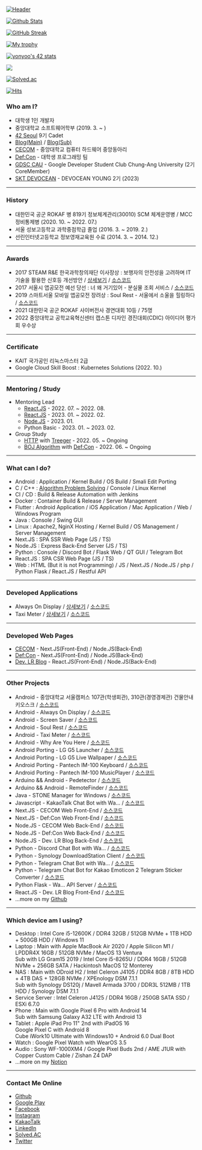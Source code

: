 [![Header](https://capsule-render.vercel.app/api?type=waving&color=164EAB&height=225&section=header&text=Dev.%20LR&fontColor=FFFFFF&fontAlign=22&fontAlignY=35&desc=대학생%201인%20개발자&descSize=20&descAlign=18&descAlignY=58&animation=twinkling)](https://github.com/yymin1022)

[![Github Stats](https://github-readme-stats.vercel.app/api?username=yymin1022&count_private=true&theme=dark)](https://github.com/yymin1022)

[![GitHub Streak](http://github-readme-streak-stats.herokuapp.com?user=yymin1022&theme=tokyonight_duo)](https://github.com/yymin1022)

[![My trophy](https://github-profile-trophy.vercel.app/?username=yymin1022&theme=darkhub&column=4&margin-w=10&margin-h=10)](https://github.com/yymin1022)

[![yonyoo's 42 stats](https://badge42.vercel.app/api/v2/clf70q4an00920fmdpwjuw6kl/stats?cursusId=21&coalitionId=85)](https://github.com/JaeSeoKim/badge42)

[<a href="https://opgc.me/#/users/yymin1022" target="_blank"><img src="https://api.opgc.me/githubs/users/yymin1022/tag/?theme=basic"/></a>](https://opgc.me/#/users/yymin1022)

[![Solved.ac](http://mazassumnida.wtf/api/v2/generate_badge?boj=yymin1022)](https://solved.ac/profile/yymin1022)

[![Hits](https://hits.seeyoufarm.com/api/count/incr/badge.svg?url=https%3A%2F%2Fgithub.com%2Fyymin1022&count_bg=%23AAAAAA&title_bg=%23555555&icon=github.svg&icon_color=%23FFFFFF&title=hits&edge_flat=true)](https://github.com/yymin1022)

### Who am I?
- 대학생 1인 개발자
- 중앙대학교 소프트웨어학부 (2019. 3. ~ )
- [42 Seoul](https://42seoul.kr) 9기 Cadet
- [Blog(Main)](https://dev-lr.com) / [Blog(Sub)](https://blog.naver.com/yymin1022)
- [CECOM](https://cecom.dev) - 중앙대학교 컴퓨터 하드웨어 중앙동아리
- [Def:Con](https://defcon.or.kr) - 대학생 프로그래밍 팀
- [GDSC CAU](https://gdsc.community.dev/chungang-university/) - Google Developer Student Club Chung-Ang University (2기 CoreMember)
- [SKT DEVOCEAN](https://devocean.sk.com) - DEVOCEAN YOUNG 2기 (2023)

---

### History
- 대한민국 공군 ROKAF 병 819기 정보체계관리(30010) SCM 체계운영병 / MCC 정비통제병 (2020. 10. ~ 2022. 07.)
- 서울 성보고등학교 과학중점학급 졸업 (2016. 3. ~ 2019. 2.)
- 선린인터넷고등학교 정보영재교육원 수료 (2014. 3. ~ 2014. 12.)

---

### Awards
- 2017 STEAM R&E 한국과학창의재단 이사장상 : 보행자의 안전성을 고려하며 IT기술을 활용한 신호등 개선방안 / [상세보기](https://steam.kofac.re.kr/?p=11978) / [소스코드](https://github.com/yymin1022/Pedetector)
- 2017 서울시 앱공모전 예선 당선 : 너 왜 거기있어 - 분실물 조회 서비스 / [소스코드](https://github.com/yymin1022/WhyAreYouHere)
- 2019 스마트서울 모바일 앱공모전 장려상 : Soul Rest - 서울에서 소울을 힐링하다 / [소스코드](https://github.com/yymin1022/SeoulHealing)
- 2021 대한민국 공군 ROKAF 사이버전사 경연대회 10등 / 75명
- 2022 중앙대학교 공학교육혁신센터 캡스톤 디자인 경진대회(CDIC) 아이디어 평가회 우수상

---

### Certificate
- KAIT 국가공인 리눅스마스터 2급
- Google Cloud Skill Boost : Kubernetes Solutions (2022. 10.)

---

### Mentoring / Study
- Mentoring Lead
  - [React.JS](https://yymin1022.notion.site/React-JS-c74eecc8cdf64cafa09def45e0534455) - 2022. 07. ~ 2022. 08.
  - [React.JS](https://yymin1022.notion.site/React-JS-c74eecc8cdf64cafa09def45e0534455) - 2023. 01. ~ 2022. 02.
  - [Node.JS](https://yymin1022.notion.site/Node-JS-051ed229c8244dceb4a9b16a51a51467) - 2023. 01.
  - Python Basic - 2023. 01. ~ 2023. 02.
- Group Study
  - [HTTP](https://yymin1022.notion.site/HTTP-7bf78490abda471aa689e737f1d53290) with [Treeger](https://github.com/Team-Treeger) - 2022. 05. ~ Ongoing
  - [BOJ Algorithm](https://github.com/yymin1022/Algorithm_Study) with [Def:Con](https://github.com/DefCon-Apps) - 2022. 06. ~ Ongoing

---

### What can I do?
- Android : Application / Kernel Build / OS Build / Smali Edit Porting
- C / C++ : [Algorithm Problem Solving](https://github.com/yymin1022/Algorithm_Study) / Console / Linux Kernel
- CI / CD : Build & Release Automation with Jenkins
- Docker : Container Build & Release / Server Management
- Flutter : Android Application / iOS Application / Mac Application / Web / Windows Program
- Java : Console / Swing GUI
- Linux : Apache2, NginX Hosting / Kernel Build / OS Management / Server Management
- Next.JS : SPA SSR Web Page (JS / TS)
- Node.JS : Express Back-End Server (JS / TS)
- Python : Console / Discord Bot / Flask Web / QT GUI / Telegram Bot
- React.JS : SPA CSR Web Page (JS / TS)
- Web : HTML (But it is not Programming) / JS / Next.JS / Node.JS / php / Python Flask / React.JS / Restful API

---

### Developed Applications
- Always On Display / [상세보기](https://app.defcon.or.kr/download-always-on-display) / [소스코드](https://github.com/yymin1022/AlwaysOnDisplay)
- Taxi Meter / [상세보기](https://app.defcon.or.kr/download-taxi-meter) / [소스코드](https://github.com/yymin1022/Taxi-Meter)

---

### Developed Web Pages
- [CECOM](https://cecom.dev) - Next.JS(Front-End) / Node.JS(Back-End)
- [Def:Con](https://defcon.or.kr) - Next.JS(Front-End) / Node.JS(Back-End)
- [Dev. LR Blog](https://dev-lr.com) - React.JS(Front-End) / Node.JS(Back-End)

---

### Other Projects
- Android - 중앙대학교 서울캠퍼스 107관(학생회관), 310관(경영경제관) 건물안내 키오스크 / [소스코드](https://github.com/yymin1022/CAUKiosk_107)
- Android - Always On Display / [소스코드](https://github.com/yymin1022/AlwaysOnDisplay)
- Android - Screen Saver / [소스코드](https://github.com/yymin1022/ScreenSaver)
- Android - Soul Rest / [소스코드](https://github.com/yymin1022/SeoulHealing)
- Android - Taxi Meter / [소스코드](https://github.com/yymin1022/Taxi-Meter)
- Android - Why Are You Here / [소스코드](https://github.com/yymin1022/WhyAreYouHere)
- Android Porting - LG G5 Launcher / [소스코드](https://github.com/yymin1022/G5_Launcher)
- Android Porting - LG G5 Live Wallpaper / [소스코드](https://github.com/yymin1022/G5_LiveWallpapers)
- Android Porting - Pantech IM-100 Keyboard / [소스코드](https://github.com/yymin1022/IM-100_Keyboard)
- Android Porting - Pantech IM-100 MusicPlayer / [소스코드](https://github.com/yymin1022/IM-100_Music)
- Arduino && Android - Pedetector / [소스코드](https://github.com/yymin1022/Pedetector)
- Arduino && Android - RemoteFinder / [소스코드](https://github.com/yymin1022/RemoteFinder)
- Java - STONE Manager for Windows / [소스코드](https://github.com/yymin1022/StoneManager_JAVA)
- Javascript - KakaoTalk Chat Bot with Wa... / [소스코드](https://github.com/yymin1022/Wa_Bot_KakaoTalk)
- Next.JS - CECOM Web Front-End / [소스코드](https://github.com/CECOM-CAU/CECOM_Web_FE)
- Next.JS - Def:Con Web Front-End / [소스코드](https://github.com/DefCon-Apps/DefCon-FE)
- Node.JS - CECOM Web Back-End / [소스코드](https://github.com/CECOM-CAU/CECOM_Web_BE)
- Node.JS - Def:Con Web Back-End / [소스코드](https://github.com/DefCon-Apps/DefCon-BE)
- Node.JS - Dev. LR Blog Back-End / [소스코드](https://github.com/yymin1022/Blog_LR_Back)
- Python - Discord Chat Bot with Wa... / [소스코드](https://github.com/yymin1022/Wa_Bot_Discord)
- Python - Synology DownloadStation Client / [소스코드](https://github.com/yymin1022/Synology_DownloadStation_Client)
- Python - Telegram Chat Bot with Wa... / [소스코드](https://github.com/yymin1022/Wa_Bot_Telegram)
- Python - Telegram Chat Bot for Kakao Emoticon 2 Telegram Sticker Converter / [소스코드](https://github.com/yymin1022/KakaoEmoticon2TelegramSticker)
- Python Flask - Wa... API Server / [소스코드](https://github.com/yymin1022/Wa_API)
- React.JS - Dev. LR Blog Front-End / [소스코드](https://github.com/yymin1022/Blog_LR_Front)
- ...more on my [Github](https://github.com/yymin1022)

---

### Which device am I using?
- Desktop : Intel Core i5-12600K / DDR4 32GB / 512GB NVMe + 1TB HDD + 500GB HDD / Windows 11
- Laptop : Main with Apple MacBook Air 2020 / Apple Silicon M1 / LPDDR4X 16GB / 512GB NVMe / MacOS 13 Ventura<br/>
  Sub with LG Gram15 2019 / Intel Core i5-8265U / DDR4 16GB / 512GB NVMe + 256GB SATA / Hackintosh MacOS 12 Monterey
- NAS : Main with ODroid H2 / Intel Celeron J4105 / DDR4 8GB / 8TB HDD + 4TB DAS + 128GB NVMe / XPEnology DSM 7.1.1<br/>
  Sub with Synology DS120j / Mavell Armada 3700 / DDR3L 512MB / 1TB HDD / Synology DSM 7.1.1
- Service Server : Intel Celeron J4125 / DDR4 16GB / 250GB SATA SSD / ESXi 6.7.0
- Phone : Main with Google Pixel 6 Pro with Android 14<br/>
  Sub with Samsung Galaxy A32 LTE with Android 13
- Tablet : Apple iPad Pro 11" 2nd with iPadOS 16<br/>
  Google Pixel C with Android 8<br/>
  Cube iWork10 Ultimate with Windows10 + Android 6.0 Dual Boot
- Watch : Google Pixel Watch with WearOS 3.5
- Audio : Sony WF-1000XM4 / Google Pixel Buds 2nd / AME J1UR with Copper Custom Cable / Zishan Z4 DAP
- ...more on my [Notion](https://yymin1022.notion.site/Devices-929b30ee449644bfa501ec64852d3790)

---

### Contact Me Online
- [Github](https://github.com/yymin1022)
- [Google Play](https://play.google.com/store/apps/developer?id=Dev.+LR)
- [Facebook](https://www.facebook.com/profile.php?id=100007285635473)
- [Instagram](https://instagram.com/useful_min)
- [KakaoTalk](https://open.kakao.com/o/sr5Chgse)
- [LinkedIn](https://www.linkedin.com/in/%EC%9A%A9%EB%AF%BC-%EC%9C%A0-33992a230)
- [Solved.AC](https://solved.ac/yymin1022)
- [Twitter](https://twitter.com/yymin1022)
